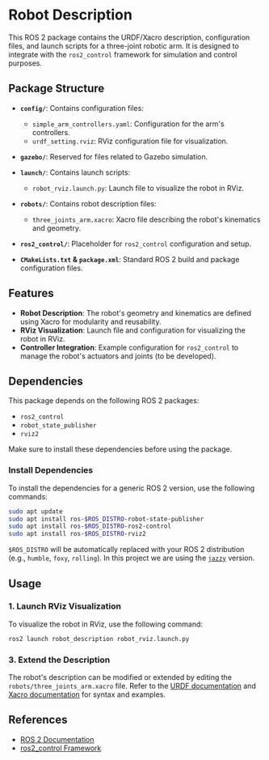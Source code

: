 # Robot Description

This ROS 2 package contains the URDF/Xacro description, configuration files, and launch scripts for a three-joint robotic arm. It is designed to integrate with the `ros2_control` framework for simulation and control purposes.

## Package Structure

- **`config/`**: Contains configuration files:
  - `simple_arm_controllers.yaml`: Configuration for the arm's controllers.
  - `urdf_setting.rviz`: RViz configuration file for visualization.

- **`gazebo/`**: Reserved for files related to Gazebo simulation.

- **`launch/`**: Contains launch scripts:
  - `robot_rviz.launch.py`: Launch file to visualize the robot in RViz.

- **`robots/`**: Contains robot description files:
  - `three_joints_arm.xacro`: Xacro file describing the robot's kinematics and geometry.

- **`ros2_control/`**: Placeholder for `ros2_control` configuration and setup.

- **`CMakeLists.txt` & `package.xml`**: Standard ROS 2 build and package configuration files.

## Features

- **Robot Description**: The robot's geometry and kinematics are defined using Xacro for modularity and reusability.
- **RViz Visualization**: Launch file and configuration for visualizing the robot in RViz.
- **Controller Integration**: Example configuration for `ros2_control` to manage the robot's actuators and joints (to be developed).


## Dependencies

This package depends on the following ROS 2 packages:
- `ros2_control`
- `robot_state_publisher`
- `rviz2`

Make sure to install these dependencies before using the package.

### Install Dependencies
To install the dependencies for a generic ROS 2 version, use the following commands:
```bash
sudo apt update
sudo apt install ros-$ROS_DISTRO-robot-state-publisher
sudo apt install ros-$ROS_DISTRO-ros2-control
sudo apt install ros-$ROS_DISTRO-rviz2
```
`$ROS_DISTRO` will be automatically replaced with your ROS 2 distribution (e.g., `humble`, `foxy`, `rolling`). In this project we are using the [`jazzy`](https://docs.ros.org/en/jazzy/index.html) version.

## Usage

### 1. Launch RViz Visualization
To visualize the robot in RViz, use the following command:
```bash
ros2 launch robot_description robot_rviz.launch.py
```

### 3. Extend the Description
The robot's description can be modified or extended by editing the `robots/three_joints_arm.xacro` file. Refer to the [URDF documentation](https://wiki.ros.org/urdf) and [Xacro documentation](https://wiki.ros.org/xacro) for syntax and examples.

## References

- [ROS 2 Documentation](https://docs.ros.org/)
- [ros2_control Framework](https://control.ros.org/)
